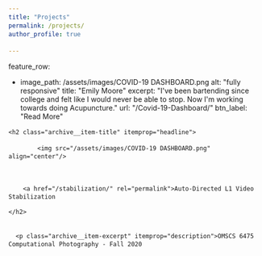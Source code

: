 ```yaml
---
title: "Projects"
permalink: /projects/
author_profile: true

---
```

feature_row:
  - image_path: /assets/images/COVID-19 DASHBOARD.png
    alt: "fully responsive"
    title: "Emily Moore"
    excerpt: "I've been bartending since college and felt like I would never be able to stop. Now I'm working towards doing Acupuncture."
    url: "/Covid-19-Dashboard/"
    btn_label: "Read More"

<section id="" class="taxonomy__section">
            <div class="entries-list">
              
                



<div class="grid__item">
  <article class="archive__item" itemscope itemtype="https://schema.org/CreativeWork">
    
    
    <h2 class="archive__item-title" itemprop="headline">
       
            <img src="/assets/images/COVID-19 DASHBOARD.png" align="center"/>
       
    
      
        <a href="/stabilization/" rel="permalink">Auto-Directed L1 Video Stabilization
</a>
      
        


    </h2>


      <p class="archive__item-excerpt" itemprop="description">OMSCS 6475 Computational Photography - Fall 2020
</p>

  </article>
</div>
